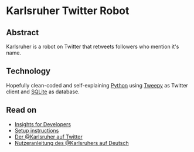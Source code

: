 # Karlsruher Twitter Robot
## Abstract
Karlsruher is a robot on Twitter that retweets followers who mention it's name.

## Technology
Hopefully clean-coded and self-explaining [Python](https://www.python.org/) using [Tweepy](https://www.tweepy.org/) as Twitter client and [SQLite](https://www.sqlite.org/) as database.

## Read on
* [Insights for Developers](README.developer.md)
* [Setup instructions](README.setup.md)
* [Der @Karlsruher auf Twitter](https://twitter.com/Karlsruher)
* [Nutzeranleitung des @Karlsruhers auf Deutsch](https://bit.ly/2FHcp8A)
